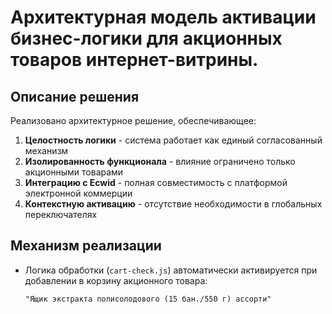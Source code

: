# Архитектурная модель активации бизнес-логики для акционных товаров интернет-витрины. 

## Описание решения

Реализовано архитектурное решение, обеспечивающее:
1. **Целостность логики** - система работает как единый согласованный механизм
2. **Изолированность функционала** - влияние ограничено только акционными товарами
3. **Интеграцию с Ecwid** - полная совместимость с платформой электронной коммерции
4. **Контекстную активацию** - отсутствие необходимости в глобальных переключателях

## Механизм реализации

- Логика обработки (`cart-check.js`) автоматически активируется при добавлении в корзину акционного товара:
  ```text
  "Ящик экстракта полисолодового (15 бан./550 г) ассорти"
